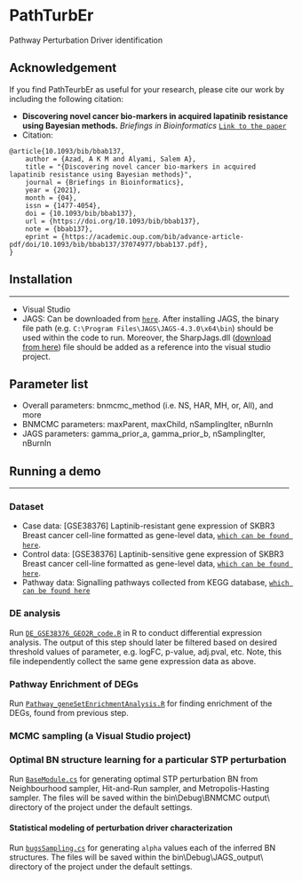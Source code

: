 # PathTurbEr
Pathway Perturbation Driver identification 

## Acknowledgement
If you find PathTeurbEr as useful for your research, please cite our work by including the following citation:
- <b>Discovering novel cancer bio-markers in acquired lapatinib resistance using Bayesian methods.</b> <i>Briefings in Bioinformatics</i> [```Link to the paper```](https://doi.org/10.1093/bib/bbab137)
- Citation:
```
@article{10.1093/bib/bbab137,
    author = {Azad, A K M and Alyami, Salem A},
    title = "{Discovering novel cancer bio-markers in acquired lapatinib resistance using Bayesian methods}",
    journal = {Briefings in Bioinformatics},
    year = {2021},
    month = {04},
    issn = {1477-4054},
    doi = {10.1093/bib/bbab137},
    url = {https://doi.org/10.1093/bib/bbab137},
    note = {bbab137},
    eprint = {https://academic.oup.com/bib/advance-article-pdf/doi/10.1093/bib/bbab137/37074977/bbab137.pdf},
}
```


## Installation
----
- Visual Studio 
- JAGS: Can be downloaded from [```here```](https://sourceforge.net/projects/mcmc-jags). After installing JAGS, the binary file path (e.g. ```C:\Program Files\JAGS\JAGS-4.3.0\x64\bin```) should be used within the code to run. Moreover, the SharpJags.dll ([download from here](https://github.com/thrandre/SharpJags/releases)) file should be added as a reference into the visual studio project.

## Parameter list
- Overall parameters: bnmcmc_method (i.e. NS, HAR, MH, or, All), and more
- BNMCMC parameters: maxParent, maxChild, nSamplingIter, nBurnIn
- JAGS parameters: gamma_prior_a, gamma_prior_b, nSamplingIter, nBurnIn

## Running a demo
----
### Dataset
- Case data: [GSE38376] Laptinib-resistant gene expression of SKBR3 Breast cancer cell-line formatted as gene-level data, [```which can be found here```](https://github.com/Akmazad/PathTurbEr/blob/master/data/R_GE_data_GSE38376.csv).
- Control data: [GSE38376] Laptinib-sensitive gene expression of SKBR3 Breast cancer cell-line formatted as gene-level data, [```which can be found here```](https://github.com/Akmazad/PathTurbEr/blob/master/data/nR_GE_data_GSE38376.csv).
- Pathway data: Signalling pathways collected from KEGG database, [```which can be found here```](https://github.com/Akmazad/PathTurbEr/blob/master/data/KEGG_45_SIGNALING.csv)

### DE analysis
Run [```DE_GSE38376_GEO2R_code.R```](https://github.com/Akmazad/PathTurbEr/blob/master/DE_GSE38376_GEO2R_code.R) in R to conduct differential expression analysis. The output of this step should later be filtered based on desired threshold values of parameter, e.g. logFC,  p-value, adj.pval, etc. Note, this file independently collect the same gene expression data as above. 

### Pathway Enrichment of DEGs
Run [```Pathway_geneSetEnrichmentAnalysis.R```](https://github.com/Akmazad/PathTurbEr/blob/master/Pathway_geneSetEnrichmentAnalysis.R) for finding enrichment of the DEGs, found from previous step.

### MCMC sampling (a Visual Studio project)
### Optimal BN structure learning for a particular STP perturbation
Run [```BaseModule.cs```](https://github.com/Akmazad/PathTurbEr/blob/master/MCMC%20sampling/BaseModule.cs) for generating optimal STP perturbation BN from Neighbourhood sampler, Hit-and-Run sampler, and Metropolis-Hasting sampler. The files will be saved within the bin\Debug\BNMCMC output\ directory of the project under the default settings.

#### Statistical modeling of perturbation driver characterization
Run [```bugsSampling.cs```](https://github.com/Akmazad/PathTurbEr/blob/master/MCMC%20sampling/JAGS/bugsSampling.cs) for generating ```alpha``` values each of the inferred BN structures. The files will be saved within the bin\Debug\JAGS_output\ directory of the project under the default settings.


